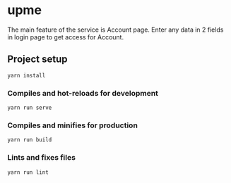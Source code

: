 # upme

The main feature of the service is Account page. Enter any data in 2 fields in login page to get access for Account.

## Project setup
```
yarn install
```

### Compiles and hot-reloads for development
```
yarn run serve
```

### Compiles and minifies for production
```
yarn run build
```

### Lints and fixes files
```
yarn run lint
```
